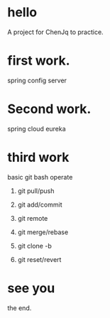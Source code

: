 # hello
A project for ChenJq to practice.

# first work.
spring config server

# Second work.
spring cloud eureka

# third work
basic git bash operate

1. git pull/push

2. git add/commit

3. git remote

4. git merge/rebase

5. git clone -b

6. git reset/revert

# see you

the end.
